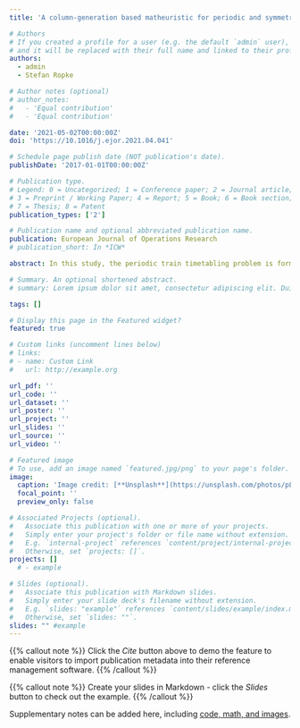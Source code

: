 ```yaml
---
title: 'A column-generation based matheuristic for periodic and symmetric train timetabling with integrated passenger routing'

# Authors
# If you created a profile for a user (e.g. the default `admin` user), write the username (folder name) here
# and it will be replaced with their full name and linked to their profile.
authors:
  - admin
  - Stefan Ropke

# Author notes (optional)
# author_notes:
#   - 'Equal contribution'
#   - 'Equal contribution'

date: '2021-05-02T00:00:00Z'
doi: 'https://10.1016/j.ejor.2021.04.041'

# Schedule page publish date (NOT publication's date).
publishDate: '2017-01-01T00:00:00Z'

# Publication type.
# Legend: 0 = Uncategorized; 1 = Conference paper; 2 = Journal article;
# 3 = Preprint / Working Paper; 4 = Report; 5 = Book; 6 = Book section;
# 7 = Thesis; 8 = Patent
publication_types: ['2']

# Publication name and optional abbreviated publication name.
publication: European Journal of Operations Research
# publication_short: In *ICW*

abstract: In this study, the periodic train timetabling problem is formulated using a time-space graph formulation that exploits the properties of a symmetric timetable. Three solution methods are proposed and compared where solutions are built by what we define as a dive-and-cut-and-price procedure. An LP relaxed version of the problem with a subset of constraints is solved using column generation where each column corresponds to the train paths of a line. Violated constraints are added by separation and a heuristic process is applied to help to find integer solutions. The passenger travel time is computed based on a solution timetable and Benders’ optimality cuts are generated allowing the method to integrate the routing of the passengers. We propose two large neighborhood search methods where the solution is iteratively destroyed and repaired into a new one and one random iterative method. The problem is tested on the morning rush hour period of the Regional and InterCity train network of Zealand, Denmark. The solution approaches show robust performance in a variety of scenarios, being able to find good quality solutions in terms of travel time and path length relatively fast. The inclusion of the proposed Benders’ cuts provide stronger relaxations to the problem. In addition, the graph formulation covers different real-life constraints and has the potential to easily be extended to accommodate more constraints.

# Summary. An optional shortened abstract.
# summary: Lorem ipsum dolor sit amet, consectetur adipiscing elit. Duis posuere tellus ac convallis placerat. Proin tincidunt magna sed ex sollicitudin condimentum.

tags: []

# Display this page in the Featured widget?
featured: true

# Custom links (uncomment lines below)
# links:
# - name: Custom Link
#   url: http://example.org

url_pdf: ''
url_code: ''
url_dataset: ''
url_poster: ''
url_project: ''
url_slides: ''
url_source: ''
url_video: ''

# Featured image
# To use, add an image named `featured.jpg/png` to your page's folder.
image:
  caption: 'Image credit: [**Unsplash**](https://unsplash.com/photos/pLCdAaMFLTE)'
  focal_point: ''
  preview_only: false

# Associated Projects (optional).
#   Associate this publication with one or more of your projects.
#   Simply enter your project's folder or file name without extension.
#   E.g. `internal-project` references `content/project/internal-project/index.md`.
#   Otherwise, set `projects: []`.
projects: []
  # - example

# Slides (optional).
#   Associate this publication with Markdown slides.
#   Simply enter your slide deck's filename without extension.
#   E.g. `slides: "example"` references `content/slides/example/index.md`.
#   Otherwise, set `slides: ""`.
slides: "" #example
---
```


{{% callout note %}}
Click the _Cite_ button above to demo the feature to enable visitors to import publication metadata into their reference management software.
{{% /callout %}}

{{% callout note %}}
Create your slides in Markdown - click the _Slides_ button to check out the example.
{{% /callout %}}

Supplementary notes can be added here, including [code, math, and images](https://wowchemy.com/docs/writing-markdown-latex/).
